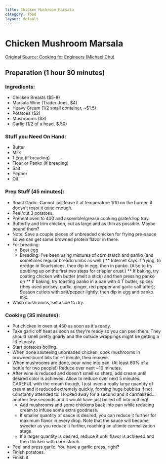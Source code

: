 ```yaml
---
title: Chicken Mushroom Marsala
category: food
layout: default
---
```


# Chicken Mushroom Marsala
[Original Source: Cooking for Engineers (Michael Chu)](http://www.cookingforengineers.com/recipe/59/Chicken-Mushroom-Marsala)

## Preparation (1 hour 30 minutes)

### Ingredients:
* Chicken Breasts ($5-8)
* Marsala Wine (Trader Joes, $4)
* Heavy Cream (1/2 small container, ~$1.5)
* Potatoes ($2)
* Mushrooms ($3)
* Garlic (1/2 of a head, $.50)

### Stuff you Need On Hand:
* Butter
* Milk
* 1 Egg (if breading)
* Flour or Panko (if breading)
* Salt
* Pepper
* Oil

### Prep Stuff (45 minutes):
* Roast Garlic: Cannot just leave it at temperature 1/10 on the burner, it doesn't roast it quite enough.
* Peel/cut 3 potatoes.
* Preheat oven  to 400 and assemble/grease cooking grate/drop tray.
* Butterfly and trim chicken, cut as large and as thin as possible. Maybe pound them?
* Note: Save a couple pieces of unbreaded chicken for frying pre-sauce so we can get some browned protein flavor in there.
* For breading:
    * Beat egg
    * Breading: I've been using mixtures of corn starch and panko (and sometimes regular breadcrumbs as well.)
    ** Internet says if frying, to dredge in flour/spices, then dip in egg, then in panko. (Also to try doubling up on the first two steps for crispier crust.)
    ** If baking, try coating chicken with butter (melt a stick) and then pressing panko on
    ** If baking, try toasting panko in a pan with 4 T butter, spices (they used parlsey, garlic, ginger, red pepper and garlic salt after); Season cutlets with salt/pepper lightly, then dip in egg and panko mix.
* Wash mushrooms, set aside to dry.


### Cooking (35 minutes):
* Put chicken in oven at 450 as soon as it's ready.
* Take garlic off heat as soon as they\'re ready so you can peel them. They should smell pretty gnarly and the outside wrappings might be getting a little toasty.
* Start potatoes boiling.
* When done sauteeing unbreaded chicken, cook mushrooms in browned-burnt bits for ~1 minute, then remove.
* When mushrooms are done, pour wine into pan. (At least 60% of a bottle for two people!) Reduce over next ~10 minutes.
* After wine is reduced and doesn\'t smell so sharp, add cream until desired color is achieved. Allow to reduce over next 5 minutes. CAREFUL with the cream though, I just used a really large quantity of cream and it reduced extremely quickly, forming huge bubbles if not constantly attended to. I looked away for a second and it carmalized... another few seconds and it would have just boiled off into nothing!
    * Add mushrooms and some chickens back into pan while reducing cream to infuse some extra goodness.
    * If smaller quantity of sauce is desired, you can reduce it further for maximum flavor in every drop. Note that the sauce will become sweeter as you reduce it further, reaching an ultimte carmalization stage.
    * If a larger quantity is desired, reduce it until flavor is achieved and then thicken with corn starch.
* Peel and press garlic. You have a garlic press, right?
* Finish potatoes.
* Finish it.

